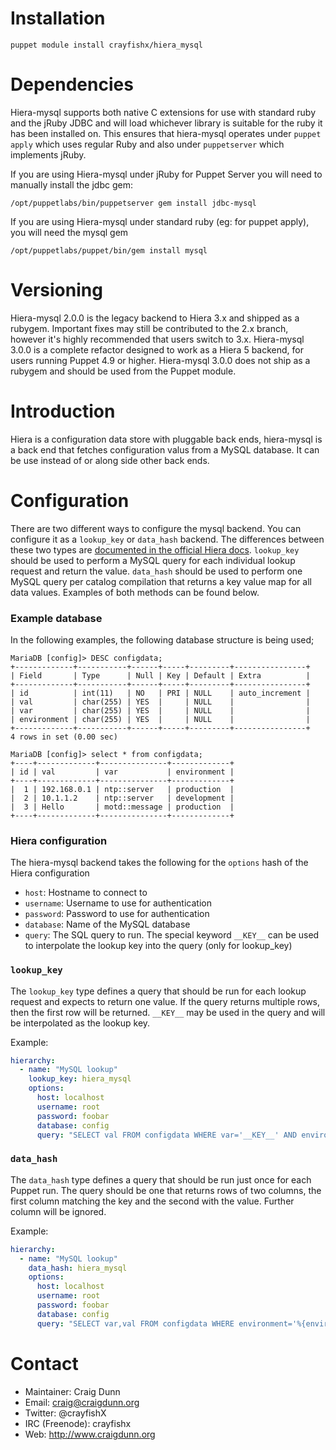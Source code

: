 
Installation
============

`puppet module install crayfishx/hiera_mysql`


Dependencies
============

Hiera-mysql supports both native C extensions for use with standard ruby and the jRuby JDBC and will load whichever library is suitable for the ruby it has been installed on. This ensures that hiera-mysql operates under `puppet apply` which uses regular Ruby and also under `puppetserver` which implements jRuby.

If you are using Hiera-mysql under jRuby for Puppet Server you will need to manually install the jdbc gem:

`/opt/puppetlabs/bin/puppetserver gem install jdbc-mysql`

If you are using Hiera-mysql under standard ruby (eg: for puppet apply), you will need the mysql gem

`/opt/puppetlabs/puppet/bin/gem install mysql`


Versioning
==========

Hiera-mysql 2.0.0 is the legacy backend to Hiera 3.x and shipped as a rubygem.  Important fixes may still be contributed to the 2.x branch, however it's highly recommended that users switch to 3.x.  Hiera-mysql 3.0.0 is a complete refactor designed to work as a Hiera 5 backend, for users running Puppet 4.9 or higher.   Hiera-mysql 3.0.0 does not ship as a rubygem and should be used from the Puppet module.

Introduction
============

Hiera is a configuration data store with pluggable back ends, hiera-mysql is a back end that fetches configuration valus from a MySQL database.  It can be use instead of or along side other back ends.


Configuration
=============

There are two different ways to configure the mysql backend.  You can configure it as a `lookup_key` or `data_hash` backend.  The differences between these two types are [documented in the official Hiera docs](https://docs.puppet.com/puppet/5.1/hiera_custom_backends.html#three-kinds-of-backends).  `lookup_key` should be used to perform a MySQL query for each individual lookup request and return the value.   `data_hash` should be used to perform one MySQL query per catalog compilation that returns a key value map for all data values.  Examples of both methods can be found below.

### Example database

In the following examples, the following database structure is being used;

```
MariaDB [config]> DESC configdata;
+-------------+-----------+------+-----+---------+----------------+
| Field       | Type      | Null | Key | Default | Extra          |
+-------------+-----------+------+-----+---------+----------------+
| id          | int(11)   | NO   | PRI | NULL    | auto_increment |
| val         | char(255) | YES  |     | NULL    |                |
| var         | char(255) | YES  |     | NULL    |                |
| environment | char(255) | YES  |     | NULL    |                |
+-------------+-----------+------+-----+---------+----------------+
4 rows in set (0.00 sec)

MariaDB [config]> select * from configdata;
+----+-------------+---------------+-------------+
| id | val         | var           | environment |
+----+-------------+---------------+-------------+
|  1 | 192.168.0.1 | ntp::server   | production  |
|  2 | 10.1.1.2    | ntp::server   | development |
|  3 | Hello       | motd::message | production  |
+----+-------------+---------------+-------------+
```

### Hiera configuration

The hiera-mysql backend takes the following for the `options` hash of the Hiera configuration

* `host`: Hostname to connect to
* `username`: Username to use for authentication
* `password`: Password to use for authentication
* `database`: Name of the MySQL database
* `query`: The SQL query to run.  The special keyword `__KEY__` can be used to interpolate the lookup key into the query (only for lookup_key)


### `lookup_key`

The `lookup_key` type defines a query that should be run for each lookup request and expects to return one value.  If the query returns multiple rows, then the first row will be returned.  `__KEY__` may be used in the query and will be interpolated as the lookup key.

Example:

```yaml
hierarchy:
  - name: "MySQL lookup"
    lookup_key: hiera_mysql
    options:
      host: localhost
      username: root
      password: foobar
      database: config
      query: "SELECT val FROM configdata WHERE var='__KEY__' AND environment='%{environment}'"
```

### `data_hash`

The `data_hash` type defines a query that should be run just once for each Puppet run.  The query should be one that returns rows of two columns, the first column matching the key and the second with the value.  Further column will be ignored.

Example:

```yaml
hierarchy:
  - name: "MySQL lookup"
    data_hash: hiera_mysql
    options:
      host: localhost
      username: root
      password: foobar
      database: config
      query: "SELECT var,val FROM configdata WHERE environment='%{environment}'"
```


Contact
=======

* Maintainer: Craig Dunn
* Email: craig@craigdunn.org
* Twitter: @crayfishX
* IRC (Freenode): crayfishx
* Web: http://www.craigdunn.org


